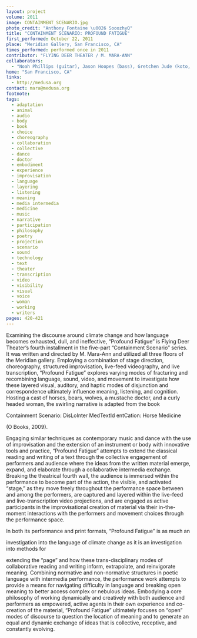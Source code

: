 ```yaml
---
layout: project
volume: 2011
image: CONTAINMENT_SCENARIO.jpg
photo_credit: "Anthony Fontaine \u0026 SooozhyQ"
title: "CONTAINMENT SCENARIO: PROFOUND FATIGUE"
first_performed: October 22, 2011
place: "Meridian Gallery, San Francisco, CA"
times_performed: performed once in 2011
contributor: "FLYING DEER THEATER / M. MARA-ANN"
collaborators: 
  - "Noah Phillips (guitar), Jason Hoopes (bass), Gretchen Jude (koto, voice), Julie Binkley (dance, voice), M. Mara-Ann (voice), Alexa Hall (live-feed videography), Melissa Lozano (live transcription), and Norman Catherine (video tech)"
home: "San Francisco, CA"
links: 
  - http://medusa.org
contact: mara@medusa.org
footnote: 
tags: 
  - adaptation
  - animal
  - audio
  - body
  - book
  - choice
  - choreography
  - collaboration
  - collective
  - dance
  - doctor
  - embodiment
  - experience
  - improvisation
  - language
  - layering
  - listening
  - meaning
  - media intermedia
  - medicine
  - music
  - narrative
  - participation
  - philosophy
  - poetry
  - projection
  - scenario
  - sound
  - technology
  - text
  - theater
  - transcription
  - video
  - visibility
  - visual
  - voice
  - woman
  - working
  - writers
pages: 420-421
---
```


Examining the discourse around climate change and how language becomes exhausted, dull, and ineffective, “Profound Fatigue” is Flying Deer Theater’s fourth installment in the five-part “Containment Scenario” series. It was written and directed by M. Mara-Ann and utilized all three floors of the Meridian gallery. Employing a combination of stage direction, choreography, structured improvisation, live-feed videography, and live transcription, “Profound Fatigue” explores varying modes of fracturing and recombining language, sound, video, and movement to investigate how these layered visual, auditory, and haptic modes of disjunction and correspondence ultimately influence meaning, listening, and cognition. Hosting a cast of horses, bears, wolves, a mustache doctor, and a curly headed woman, the swirling narrative is adapted from the book 

Containment Scenario: DisLoInter MedTextId entCation: Horse Medicine

 (O Books, 2009). 

Engaging similar techniques as contemporary music and dance with the use of improvisation and the extension of an instrument or body with innovative tools and practice, “Profound Fatigue” attempts to extend the classical reading and writing of a text through the collective engagement of performers and audience where the ideas from the written material emerge, expand, and elaborate through a collaborative intermedia exchange. Breaking the theatrical fourth wall, the audience is immersed within the performance to become part of the action, the visible, and activated “stage,” as they move freely throughout the performance space between and among the performers, are captured and layered within the live-feed and live-transcription video projections, and are engaged as active participants in the improvisational creation of material via their in-the-moment interactions with the performers and movement choices through the performance space.

In both its performance and print formats, “Profound Fatigue” is as much an 

investigation into the language of climate change as it is an investigation into methods for 

extending the “page” and how these trans-disciplinary modes of collaborative reading and writing inform, extrapolate, and reinvigorate meaning. Combining normative and non-normative structures in poetic language with intermedia performance, the performance work attempts to provide a means for navigating difficulty in language and breaking open meaning to better access complex or nebulous ideas. Embodying a core philosophy of working dynamically and creatively with both audience and performers as empowered, active agents in their own experience and co-creation of the material, “Profound Fatigue” ultimately focuses on “open” modes of discourse to question the location of meaning and to generate an equal and dynamic exchange of ideas that is collective, receptive, and constantly evolving.
